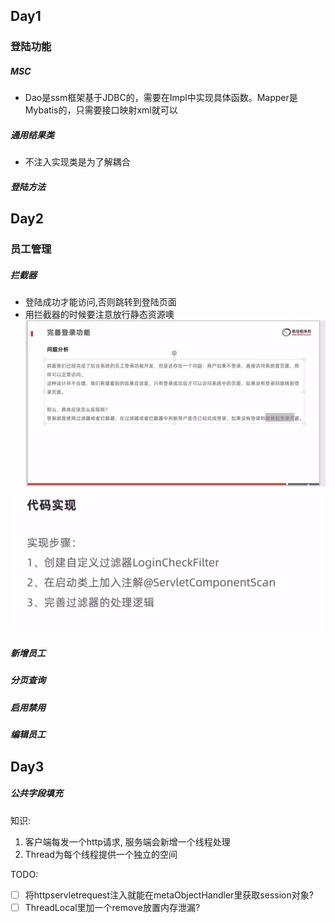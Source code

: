 ## Day1
### 登陆功能
##### MSC
- Dao是ssm框架基于JDBC的，需要在Impl中实现具体函数。Mapper是Mybatis的，只需要接口映射xml就可以

##### 通用结果类
- 不注入实现类是为了解耦合

##### 登陆方法

## Day2
### 员工管理
##### 拦截器
- 登陆成功才能访问,否则跳转到登陆页面
- 用拦截器的时候要注意放行静态资源噢
![image-20230718122129271](assets/readme/image-20230718122129271.png)

![image-20230718122145857](assets/readme/image-20230718122145857.png)



##### 新增员工

##### 分页查询

##### 启用禁用

##### 编辑员工

## Day3
##### 公共字段填充
知识:
1. 客户端每发一个http请求, 服务端会新增一个线程处理
2. Thread为每个线程提供一个独立的空间

TODO:
- [ ] 将httpservletrequest注入就能在metaObjectHandler里获取session对象?
- [ ] ThreadLocal里加一个remove放置内存泄漏?
